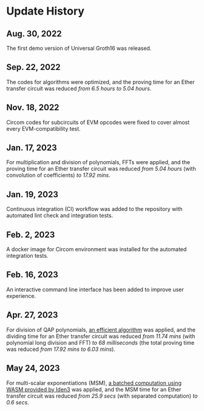 # Update History
## Aug. 30, 2022
The first demo version of Universal Groth16 was released.
## Sep. 22, 2022
The codes for algorithms were optimized, and the proving time for an Ether transfer circuit was reduced _from 6.5 hours to 5.04 hours_.
## Nov. 18, 2022
Circom codes for subcircuits of EVM opcodes were fixed to cover almost every EVM-compatibility test.
## Jan. 17, 2023
For multiplication and division of polynomials, FFTs were applied, and the proving time for an Ether transfer circuit was reduced _from 5.04 hours_ (with convolution of coefficients) _to 17.92 mins_.
## Jan. 19, 2023
Continuous integration (CI) workflow was added to the repository with automated lint check and integration tests.
## Feb. 2, 2023
A docker image for Circom environment was installed for the automated integration tests.
## Feb. 16, 2023
An interactive command line interface has been added to improve user experience.
## Apr. 27, 2023
For division of QAP polynomials, [an efficient algorithm](https://drive.google.com/file/d/1mhSafDcquDRZpaBX_0pHL1uuzH-rfym1/view?usp=share_link) was applied, and the dividing time for an Ether transfer circuit was reduced _from 11.74 mins_ (with polynomial long division and FFT) _to 68 milliseconds_ (the total proving time was reduced _from 17.92 mins to 6.03 mins_).
## May 24, 2023
For multi-scalar exponentiations (MSM), [a batched computation using WASM provided by Iden3](https://github.com/iden3/ffjavascript/blob/master/src/engine_multiexp.js) was applied, and the MSM time for an Ether transfer circuit was reduced _from 25.9 secs_ (with separated computation) _to 0.6 secs_.
